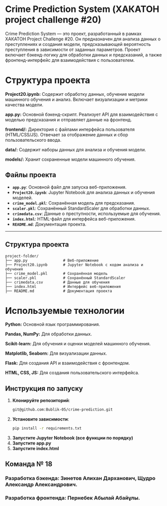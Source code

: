# Crime Prediction System (ХАКАТОН project challenge #20)
Crime Prediction System — это проект, разработанный в рамках ХАКАТОН Project Challenge #20. Он предназначен для анализа данных о преступлениях и создания модели, предсказывающей вероятность преступления в зависимости от заданных параметров. Проект включает бэкенд-логику для обработки данных и предсказаний, а также фронтенд-интерфейс для взаимодействия с пользователем.


# Структура проекта
 **Project20.ipynb:**
Содержит обработку данных, обучение модели машинного обучения и анализ. Включает визуализации и метрики качества модели.

**app.py:**
Основной бэкенд-скрипт. Реализует API для взаимодействия с моделью предсказания и отправляет данные на фронтенд.

**frontend/:**
Директория с файлами интерфейса пользователя (HTML/CSS/JS). Отвечает за отображение данных и сбор пользовательского ввода.

**data/:**
Содержит наборы данных для анализа и обучения модели.

**models/:**
Хранит сохраненные модели машинного обучения.


## Файлы проекта

- **`app.py`**: Основной файл для запуска веб-приложения.
- **`Project20.ipynb`**: Jupyter Notebook для анализа данных и обучения моделей.
- **`crime_model.pkl`**: Сохранённая модель для предсказания.
- **`scaler.pkl`**: Сохранённый StandardScaler для обработки данных.
- **`crimedata.csv`**: Данные о преступности, используемые для обучения.
- **`index.html`**: HTML-файл для интерфейса веб-приложения.
- **`README.md`**: Документация проекта.

---

## Структура проекта

```plaintext
project-folder/
├── app.py                # Веб-приложение
├── Project20.ipynb       # Jupyter Notebook с кодом анализа и обучения
├── crime_model.pkl       # Сохранённая модель
├── scaler.pkl            # Сохранённый StandardScaler
├── crimedata.csv         # Данные для обучения
├── index.html            # Интерфейс веб-приложения
├── README.md             # Документация проекта
```


# Используемые технологии
**Python:** 
Основной язык программирования.

**Pandas, NumPy:** 
Для обработки данных.

**Scikit-learn:** 
Для обучения и оценки моделей машинного обучения.

**Matplotlib, Seaborn:** 
Для визуализации данных.

**Flask:** 
Для создания API и взаимодействия с фронтендом.

**HTML, CSS, JS:**
Для создания пользовательского интерфейса.


## Инструкция по запуску

1. **Клонируйте репозиторий**:
   ```bash
   git@github.com:Bublik-05/crime-prediction.git

2. **Установите зависимости**:
   ```bash
   pip install -r requirements.txt
3. **Запустите Jupyter Notebook (все функции по порядку)**
4. **Запустите app.py**
5. **Запустите index.html**



## Команда № 18
### Paзработка бэкенда: Зинетов Алихан Дарханович, Щудро Александр Александрович.
### Разработка фронтенда: Пернебек Абылай Абайұлы.




